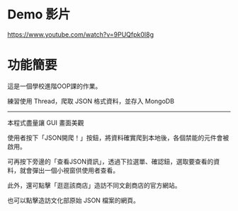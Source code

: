 Demo 影片
=========
https://www.youtube.com/watch?v=9PUQfpk0I8g

功能簡要
=========
這是一個學校進階OOP課的作業。

練習使用 Thread，爬取 JSON 格式資料，並存入 MongoDB

----------------

本程式盡量讓 GUI 畫面美觀

使用者按下「JSON開爬！」按鈕，將資料確實爬到本地後，各個禁能的元件會被啟用。

可再按下旁邊的「查看JSON資訊」，透過下拉選單、確認鈕，選取要查看的資料，就會彈出一個小視窗供使用者查看。

此外，還可點擊「逛逛該商店」造訪不同文創商店的官方網站。

也可以點擊造訪文化部原始 JSON 檔案的網頁。
